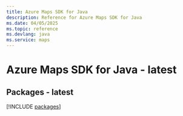 ```yaml
---
title: Azure Maps SDK for Java
description: Reference for Azure Maps SDK for Java
ms.date: 04/05/2025
ms.topic: reference
ms.devlang: java
ms.service: maps
---
```

# Azure Maps SDK for Java - latest
## Packages - latest
[!INCLUDE [packages](maps-index.md)]